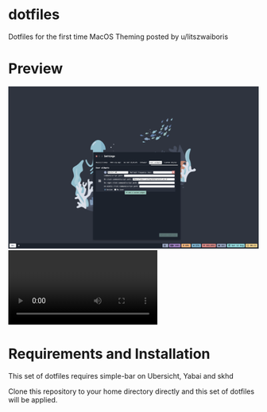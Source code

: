 # dotfiles
Dotfiles for the first time MacOS Theming posted by u/litszwaiboris

# Preview
![Showcase](preview/desktop.png)
![Showcase](preview/preview.mp4)

# Requirements and Installation
This set of dotfiles requires simple-bar on Ubersicht, Yabai and skhd

Clone this repository to your home directory directly and this set of dotfiles will be applied.
